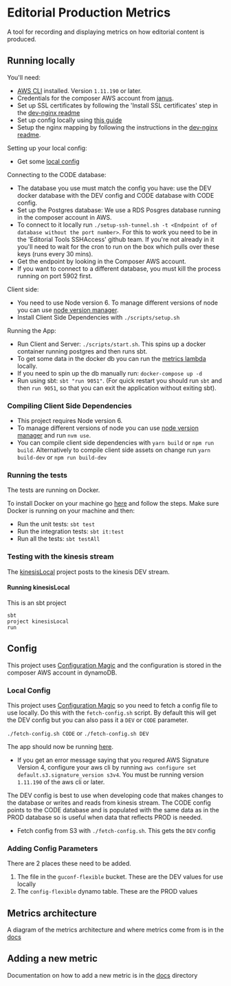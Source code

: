 # Editorial Production Metrics

A tool for recording and displaying metrics on how editorial content is produced.

## Running locally

You'll need:
 * [AWS CLI](http://docs.aws.amazon.com/cli/latest/userguide/installing.html) installed. Version `1.11.190` or later.
 * Credentials for the composer AWS account from [janus](https://janus.gutools.co.uk).
 * Set up SSL certificates by following the 'Install SSL certificates' step in the [dev-nginx readme](https://github.com/guardian/dev-nginx)
 * Set up config locally using [this guide](#local-config)
 * Setup the nginx mapping by following the instructions in the [dev-nginx readme](https://github.com/guardian/dev-nginx#install-config-for-an-application).

Setting up your local config:
 * Get some [local config](#local-config)

 Connecting to the CODE database:
 * The database you use must match the config you have: use the DEV docker database with the DEV config and CODE database with CODE config.
 * Set up the Postgres database: We use a RDS Posgres database running in the composer account in AWS.
 * To connect to it locally run `./setup-ssh-tunnel.sh -t <Endpoint of of database without the port number>`. For this to work you need to be in the 'Editorial Tools SSHAccess' github team. If you're not already in it you'll need to wait for the cron to run on the box which pulls over these keys (runs every 30 mins).
 * Get the endpoint by looking in the Composer AWS account.
 * If you want to connect to a different database, you must kill the process running on port 5902 first.

 Client side:
 * You need to use Node version 6. To manage different versions of node you can use [node version manager](https://github.com/creationix/nvm).
 * Install Client Side Dependencies with `./scripts/setup.sh`

 Running the App:
 * Run Client and Server: `./scripts/start.sh`. This spins up a docker container running postgres and then runs sbt.
 * To get some data in the docker db you can run the [metrics lambda](https://github.com/guardian/production-metrics-lambdas) locally.
 * If you need to spin up the db manually run: `docker-compose up -d`
 * Run using sbt: `sbt "run 9051"`. (For quick restart you should run `sbt` and then `run 9051`, so that you can exit the application without exiting sbt).

### Compiling Client Side Dependencies

- This project requires Node version 6.
- To manage different versions of node you can use [node version manager](https://github.com/creationix/nvm) and run `nvm use`.
- You can compile client side dependencies with `yarn build` or `npm run build`.
Alternatively to compile client side assets on change run `yarn build-dev` or `npm run build-dev`

### Running the tests

The tests are running on Docker.

To install Docker on your machine go [here](https://docs.docker.com/docker-for-mac/install/#install-and-run-docker-for-mac) and follow the steps.
Make sure Docker is running on your machine and then:

- Run the unit tests: `sbt test`
- Run the integration tests: `sbt it:test`
- Run all the tests: `sbt testAll`

### Testing with the kinesis stream

The [kinesisLocal](/kinesisLocal) project posts to the kinesis DEV stream.

#### Running kinesisLocal

This is an sbt project
```
sbt
project kinesisLocal
run
```

## Config

This project uses [Configuration Magic](https://github.com/guardian/configuration-magic) and the configuration is stored in the composer AWS account in dynamoDB.

### Local Config

This project uses [Configuration Magic](https://github.com/guardian/configuration-magic/) so you need to fetch a config file to use locally. Do this with the `fetch-config.sh` script. By default this will get the DEV config but you can also pass it a `DEV` or `CODE` parameter.

`./fetch-config.sh CODE` or `./fetch-config.sh DEV`

The app should now be running [here](https://productionmetrics.local.dev-gutools.co.uk/).

 - If you get an error message saying that you requred AWS Signature Version 4, configure your aws cli by running `aws configure set default.s3.signature_version s3v4`. You must be running version `1.11.190` of the aws cli or later.

The DEV config is best to use when developing code that makes changes to the database or writes and reads from kinesis stream. The CODE config points to the CODE database and is populated with the same data as in the PROD database so is useful when data that reflects PROD is needed.

 - Fetch config from S3 with `./fetch-config.sh`. This gets the `DEV` config

### Adding Config Parameters

There are 2 places these need to be added.
1. The file in the `guconf-flexible` bucket. These are the DEV values for use locally
2. The `config-flexible` dynamo table. These are the PROD values

## Metrics architecture

A diagram of the metrics architecture and where metrics come from is in the [docs](/docs/architecture.md)

## Adding a new metric

Documentation on how to add a new metric is in the [docs](/docs) directory
